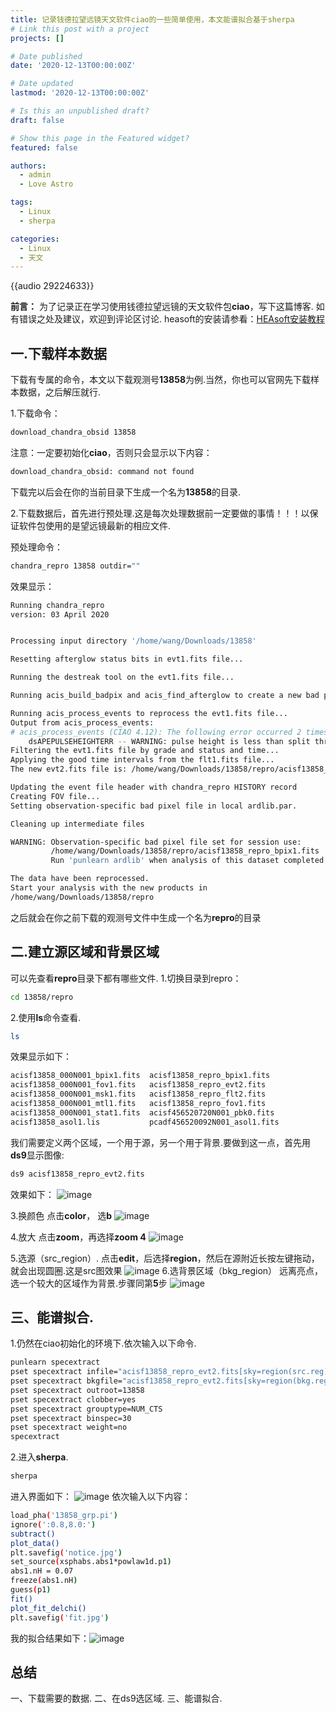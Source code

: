 ```yaml
---
title: 记录钱德拉望远镜天文软件ciao的一些简单使用，本文能谱拟合基于sherpa
# Link this post with a project
projects: []

# Date published
date: '2020-12-13T00:00:00Z'

# Date updated
lastmod: '2020-12-13T00:00:00Z'

# Is this an unpublished draft?
draft: false

# Show this page in the Featured widget?
featured: false

authors:
  - admin
  - Love Astro

tags:
  - Linux
  - sherpa

categories:
  - Linux
  - 天文
---
```

{{audio 29224633}}

**前言：**
为了记录正在学习使用钱德拉望远镜的天文软件包**ciao**，写下这篇博客.
如有错误之处及建议，欢迎到评论区讨论.
heasoft的安装请参看：[HEAsoft安装教程](https://blog.csdn.net/qq_46753404/article/details/117304662)

## 一.下载样本数据

下载有专属的命令，本文以下载观测号**13858**为例.当然，你也可以官网先下载样本数据，之后解压就行.


1.下载命令：
```bash
download_chandra_obsid 13858 
```
注意：一定要初始化**ciao**，否则只会显示以下内容：
```bash
download_chandra_obsid: command not found
```
下载完以后会在你的当前目录下生成一个名为**13858**的目录.


2.下载数据后，首先进行预处理.这是每次处理数据前一定要做的事情！！！以保证软件包使用的是望远镜最新的相应文件.

预处理命令：

```bash
chandra_repro 13858 outdir=""
```
效果显示：

```bash
Running chandra_repro
version: 03 April 2020


Processing input directory '/home/wang/Downloads/13858'

Resetting afterglow status bits in evt1.fits file...

Running the destreak tool on the evt1.fits file...

Running acis_build_badpix and acis_find_afterglow to create a new bad pixel file...

Running acis_process_events to reprocess the evt1.fits file...
Output from acis_process_events:
# acis_process_events (CIAO 4.12): The following error occurred 2 times:
	dsAPEPULSEHEIGHTERR -- WARNING: pulse height is less than split threshold when performing serial CTI adjustment.
Filtering the evt1.fits file by grade and status and time...
Applying the good time intervals from the flt1.fits file...
The new evt2.fits file is: /home/wang/Downloads/13858/repro/acisf13858_repro_evt2.fits

Updating the event file header with chandra_repro HISTORY record
Creating FOV file...
Setting observation-specific bad pixel file in local ardlib.par.

Cleaning up intermediate files

WARNING: Observation-specific bad pixel file set for session use:
         /home/wang/Downloads/13858/repro/acisf13858_repro_bpix1.fits
         Run 'punlearn ardlib' when analysis of this dataset completed.

The data have been reprocessed.
Start your analysis with the new products in
/home/wang/Downloads/13858/repro

```

之后就会在你之前下载的观测号文件中生成一个名为**repro**的目录

## 二.建立源区域和背景区域
可以先查看**repro**目录下都有哪些文件.
 1.切换目录到repro：
```bash
cd 13858/repro
```
2.使用**ls**命令查看.

```bash
ls
```
效果显示如下：

```bash
acisf13858_000N001_bpix1.fits  acisf13858_repro_bpix1.fits
acisf13858_000N001_fov1.fits   acisf13858_repro_evt2.fits
acisf13858_000N001_msk1.fits   acisf13858_repro_flt2.fits
acisf13858_000N001_mtl1.fits   acisf13858_repro_fov1.fits
acisf13858_000N001_stat1.fits  acisf456520720N001_pbk0.fits
acisf13858_asol1.lis           pcadf456520092N001_asol1.fits

```

我们需要定义两个区域，一个用于源，另一个用于背景.要做到这一点，首先用**ds9**显示图像:

```bash
ds9 acisf13858_repro_evt2.fits
```
效果如下：
![image](https://github.com/wangboting/hugo-blog-theme/assets/71454203/1f21cc97-16e0-4714-a31e-619c36c9a985)

3.换颜色
点击**color**， 选**b**
![image](https://github.com/wangboting/hugo-blog-theme/assets/71454203/3ae65857-d718-4d46-9e4d-377b8da92563)


4.放大
点击**zoom**，再选择**zoom 4**
![image](https://github.com/wangboting/hugo-blog-theme/assets/71454203/d062e2cc-52fc-41b0-b4cd-1e1164043cc1)

5.选源（src_region）.
点击**edit**，后选择**region**，然后在源附近长按左键拖动，就会出现圆圈.这是src图效果
![image](https://github.com/wangboting/hugo-blog-theme/assets/71454203/d8480691-84b3-4fd7-9cbb-9bad0f592906)
6.选背景区域（bkg_region）
远离亮点，选一个较大的区域作为背景.步骤同第**5**步
![image](https://github.com/wangboting/hugo-blog-theme/assets/71454203/a2f9fcfb-153b-474f-b3bb-b53e72bbed16)

## 三、能谱拟合.
1.仍然在ciao初始化的环境下.依次输入以下命令.

```bash
punlearn specextract
pset specextract infile="acisf13858_repro_evt2.fits[sky=region(src.reg)]"
pset specextract bkgfile="acisf13858_repro_evt2.fits[sky=region(bkg.reg)]"
pset specextract outroot=13858
pset specextract clobber=yes
pset specextract grouptype=NUM_CTS
pset specextract binspec=30
pset specextract weight=no
specextract
```
2.进入**sherpa**.

```bash
sherpa
```
进入界面如下：
![image](https://github.com/wangboting/hugo-blog-theme/assets/71454203/b1d08047-083b-4055-8c30-0480014bd0a9)
依次输入以下内容：

```bash
load_pha('13858_grp.pi')
ignore(':0.8,8.0:')
subtract()
plot_data()
plt.savefig('notice.jpg')
set_source(xsphabs.abs1*powlaw1d.p1)
abs1.nH = 0.07
freeze(abs1.nH)
guess(p1)
fit()
plot_fit_delchi()
plt.savefig('fit.jpg')
```
我的拟合结果如下：![image](https://github.com/wangboting/hugo-blog-theme/assets/71454203/abbbdead-6c91-4547-8d21-085286c39465)


## 总结
一、下载需要的数据.
二、在ds9选区域.
三、能谱拟合.
